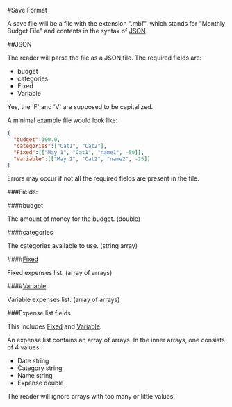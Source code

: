 #Save Format

A save file will be a file with the extension ".mbf", which stands for 
"Monthly Budget File" and contents in the syntax of [JSON](http://www.json.org).

##JSON

The reader will parse the file as a JSON file. The required fields are:

- budget
- categories
- Fixed
- Variable

Yes, the 'F' and 'V' are supposed to be capitalized.

A minimal example file would look like:

```json
{
  "budget":100.0,
  "categories":["Cat1", "Cat2"],
  "Fixed":[["May 1", "Cat1", "name1", -50]],
  "Variable":[["May 2", "Cat2", "name2", -25]]
}
```

Errors may occur if not all the required fields are present in the file.

###Fields:

####budget

The amount of money for the budget. (double)

####categories

The categories available to use. (string array)

####[Fixed](#expense-list-fields)

Fixed expenses list. (array of arrays)

####[Variable](#expense-list-fields)

Variable expenses list. (array of arrays)

###Expense list fields

This includes [Fixed](#fixed) and [Variable](#variable).

An expense list contains an array of arrays. In the inner arrays, one 
consists of 4 values:

- Date string
- Category string
- Name string
- Expense double

The reader will ignore arrays with too many or little values.

